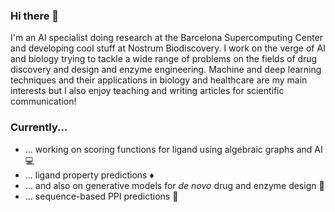 ### Hi there 👋


I'm an AI specialist doing research at the Barcelona Supercomputing Center and developing cool stuff at Nostrum Biodiscovery. I work on the verge of AI and biology trying to tackle a wide range of problems on the fields of drug discovery and design and enzyme engineering. Machine and deep learning techniques and their applications in biology and healthcare are my main interests but I also enjoy teaching and writing articles for scientific communication!

### Currently...

- ... working on scoring functions for ligand using algebraic graphs and AI 💻
- ... ligand property predictions :diamonds:
- ... and also on generative models for _de novo_ drug and enzyme design 💊
- ... sequence-based PPI predictions :twisted_rightwards_arrows:



<!--
**AlexisMolinaMR/AlexisMolinaMR** is a ✨ _special_ ✨ repository because its `README.md` (this file) appears on your GitHub profile.

Here are some ideas to get you started:

- 🔭 I’m currently working on ...
- 🌱 I’m currently learning ...
- 👯 I’m looking to collaborate on ...
- 🤔 I’m looking for help with ...
- 💬 Ask me about ...
- 📫 How to reach me: ...
- 😄 Pronouns: ...
- ⚡ Fun fact: ...
-->
